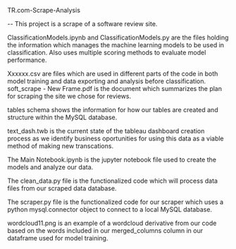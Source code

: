TR.com-Scrape-Analysis

-- This project is a scrape of a software review site. 

ClassificationModels.ipynb and ClassificationModels.py are the files holding the information which manages the machine learning models to be used in classification. Also uses multiple scoring methods to evaluate model performance. 

Xxxxxx.csv are files which are used in different parts of the code in both model training and data exporting and analysis before classification.
soft_scrape - New Frame.pdf is the document which summarizes the plan for scraping the site we chose for reviews. 

tables schema shows the information for how our tables are created and structure within the MySQL database. 

text_dash.twb is the current state of the tableau dashboard creation process as we identify business oportunities for using this data as a viable method of making new transcations. 

The Main Notebook.ipynb is the jupyter notebook file used to create the models and analyze our data. 

The clean_data.py file is the functionalized code which will process data files from our scraped data database. 

The scraper.py file is the functionalized code for our scraper which uses a python mysql.connector object to connect to a local MySQL database. 

wordcloud11.png is an example of a wordcloud derivative from our code based on the words included in our merged_columns column in our dataframe used for model training. 
